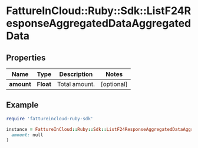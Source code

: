 # FattureInCloud::Ruby::Sdk::ListF24ResponseAggregatedDataAggregatedData

## Properties

| Name | Type | Description | Notes |
| ---- | ---- | ----------- | ----- |
| **amount** | **Float** | Total amount. | [optional] |

## Example

```ruby
require 'fattureincloud-ruby-sdk'

instance = FattureInCloud::Ruby::Sdk::ListF24ResponseAggregatedDataAggregatedData.new(
  amount: null
)
```


